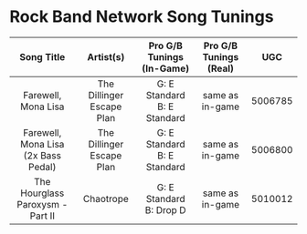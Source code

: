 # Rock Band Network Song Tunings

| Song Title | Artist(s) | Pro G/B Tunings (In-Game) | Pro G/B Tunings (Real) | UGC |
| :--------: | :-------: | :---------------: | :------------: | :------------: |
| Farewell, Mona Lisa | The Dillinger Escape Plan | G: E Standard<br>B: E Standard | same as in-game | 5006785
| Farewell, Mona Lisa (2x Bass Pedal) | The Dillinger Escape Plan | G: E Standard<br>B: E Standard | same as in-game | 5006800
| The Hourglass Paroxysm - Part II | Chaotrope | G: E Standard<br>B: Drop D | same as in-game | 5010012
